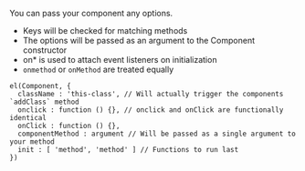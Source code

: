 You can pass your component any options.

- Keys will be checked for matching methods
- The options will be passed as an argument to the Component constructor
- on* is used to attach event listeners on initialization
- `onmethod` or `onMethod` are treated equally

```
el(Component, {
  className : 'this-class', // Will actually trigger the components `addClass` method
  onclick : function () {}, // onclick and onClick are functionally identical
  onClick : function () {},
  componentMethod : argument // Will be passed as a single argument to your method
  init : [ 'method', 'method' ] // Functions to run last
})
```
